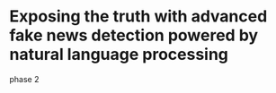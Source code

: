 # Exposing the truth with advanced fake news detection powered by natural language processing
phase 2
